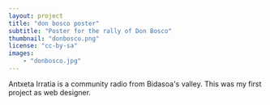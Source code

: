 ```yaml
---
layout: project
title: "don bosco poster"
subtitle: "Poster for the rally of Don Bosco"
thumbnail: "donbosco.png"
license: "cc-by-sa"
images:
    - "donbosco.jpg"
---
```



Antxeta Irratia is a community radio from Bidasoa's valley. 
This was my first project as web designer.
